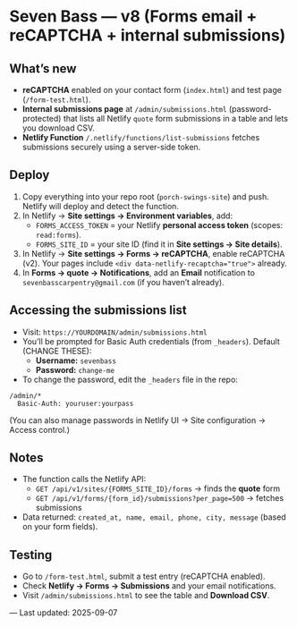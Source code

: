 # Seven Bass — v8 (Forms email + reCAPTCHA + internal submissions)

## What’s new
- **reCAPTCHA** enabled on your contact form (`index.html`) and test page (`/form-test.html`).
- **Internal submissions page** at `/admin/submissions.html` (password-protected) that lists all Netlify `quote` form submissions in a table and lets you download CSV.
- **Netlify Function** `/.netlify/functions/list-submissions` fetches submissions securely using a server-side token.

## Deploy
1) Copy everything into your repo root (`porch-swings-site`) and push. Netlify will deploy and detect the function.
2) In Netlify → **Site settings → Environment variables**, add:
   - `FORMS_ACCESS_TOKEN` = your Netlify **personal access token** (scopes: `read:forms`).
   - `FORMS_SITE_ID` = your site ID (find it in **Site settings → Site details**).
3) In Netlify → **Site settings → Forms → reCAPTCHA**, enable reCAPTCHA (v2). Your pages include `<div data-netlify-recaptcha="true">` already.
4) In **Forms → quote → Notifications**, add an **Email** notification to `sevenbasscarpentry@gmail.com` (if you haven’t already).

## Accessing the submissions list
- Visit: `https://YOURDOMAIN/admin/submissions.html`
- You’ll be prompted for Basic Auth credentials (from `_headers`). Default (CHANGE THESE):
  - **Username:** `sevenbass`
  - **Password:** `change-me`
- To change the password, edit the `_headers` file in the repo:
```
/admin/*
  Basic-Auth: youruser:yourpass
```
(You can also manage passwords in Netlify UI → Site configuration → Access control.)

## Notes
- The function calls the Netlify API:
  - `GET /api/v1/sites/{FORMS_SITE_ID}/forms` → finds the **quote** form
  - `GET /api/v1/forms/{form_id}/submissions?per_page=500` → fetches submissions
- Data returned: `created_at, name, email, phone, city, message` (based on your form fields).

## Testing
- Go to `/form-test.html`, submit a test entry (reCAPTCHA enabled).
- Check **Netlify → Forms → Submissions** and your email notifications.
- Visit `/admin/submissions.html` to see the table and **Download CSV**.

— Last updated: 2025-09-07

